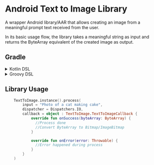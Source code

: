 # Android Text to Image Library

A wrapper Android library/AAR that allows creating an image from a meaningful prompt text received from the user.

In its basic usage flow, the library takes a meaningful string as input and returns the ByteArray equivalent of the created image as output.



## Gradle

<details><summary>Kotlin DSL</summary>

```gradle
implementation ("com.github.zekierciyas:android-text-to-image:1.0.4")
```

</details>

<details><summary>Groovy DSL</summary>
    
```gradle
implementation 'com.github.zekierciyas:android-text-to-image:1.0.4'
```

</details>



## Library Usage
``` kotlin
    TextToImage.instance().process(
        input = "Photo of a cat making cake",
        dispatcher = Dispatchers.IO,
        callback = object : TextToImage.TextToImageCallback {
            override fun onSuccess(byteArray: ByteArray) {
              //Process done
              //Convert ByteArray to Bitmap/ImageBitmap
            }

            override fun onError(error: Throwable) {
              //Error happened during process
            }
        }
    )
```
